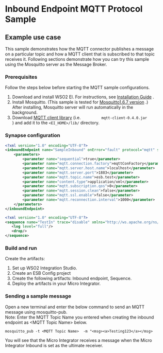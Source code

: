 # Inbound Endpoint MQTT Protocol Sample
## Example use case

This sample demonstrates how the MQTT connector publishes a message on a
particular topic and how a MQTT client that is subscribed to that topic
receives it. 
Following sections demonstrate how you can try this sample using the
Mosquitto server as the Message Broker.

### Prerequisites

Follow the steps below before starting the MQTT sample configurations.

1.  Download and install WSO2 EI. For instructions, see [Installation
    Guide](https://docs.wso2.com/display/EI650/Installation+Guide) .
2.  Install Mosquitto. (This sample is tested for
    [Mosquitto1.6.7 version](https://mosquitto.org/download/) .)
    After installing, Mosquitto server will run automatically in the background.
3.  Download [MQTT client
    library](http://repo.spring.io/plugins-release/org/eclipse/paho/mqtt-client/0.4.0/)
    (i.e. `          mqtt-client-0.4.0.jar         ` ) and add it to the
    `<EI_HOME>/lib/` directory.

### Synapse configuration
```xml
<?xml version="1.0" encoding="UTF-8"?>
<inboundEndpoint name="SampleInbound" onError="fault" protocol="mqtt" sequence="TestIn" statistics="enable" suspend="false" trace="enable" xmlns="http://ws.apache.org/ns/synapse">
    <parameters>
        <parameter name="sequential">true</parameter>
        <parameter name="mqtt.connection.factory">mqttConFactory</parameter>
        <parameter name="mqtt.server.host.name">localhost</parameter>
        <parameter name="mqtt.server.port">1883</parameter>
        <parameter name="mqtt.topic.name">esb.test</parameter>
        <parameter name="content.type">application/xml</parameter>
        <parameter name="mqtt.subscription.qos">0</parameter>
        <parameter name="mqtt.session.clean">false</parameter>
        <parameter name="mqtt.ssl.enable">false</parameter>
        <parameter name="mqtt.reconnection.interval">1000</parameter>
    </parameters>
</inboundEndpoint>
```
```xml
<?xml version="1.0" encoding="UTF-8"?>
<sequence name="TestIn" trace="disable" xmlns="http://ws.apache.org/ns/synapse">
   <log level="full"/>
   <drop/>
</sequence>

```

### Build and run

Create the artifacts:

1. Set up WSO2 Integration Studio.
2. Create an ESB Config project
3. Create the following artifacts: Inbound endpoint, Sequence.
4. Deploy the artifacts in your Micro Integrator.

### Sending a sample message 

Open a new terminal and enter the below command to send an MQTT message using mosquitto-pub.<br>
Note: Enter the MQTT Topic Name you entered when creating the inbound endpoint as \<MQTT Topic Name> below.

`mosquitto_pub -t <MQTT Topic Name>  -m "<msg><a>Testing123</a></msg>`

You will see that the Micro Integrator receives a message when the Micro Integrator Inbound is set
as the ultimate receiver.
